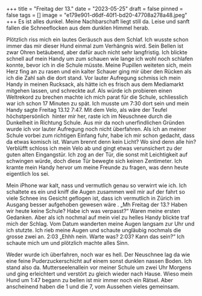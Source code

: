 +++
title = "Freitag der 13."
date = "2023-05-25"
draft = false
pinned = false
tags = []
image = "e179e901-d6df-40f1-bd20-47708a278a48.jpeg"
+++
Es ist alles dunkel. Meine Nachbarschaft liegt still da. Leise und sanft fallen die Schneeflocken aus dem dunklen Himmel herab.

Plötzlich riss mich ein lautes Geräusch aus dem Schlaf. Ich wusste schon immer das mir dieser Hund einmal zum Verhängnis wird. Sein Bellen ist zwar Ohren betäubend, aber dafür auch nicht sehr langfristig. Ich blickte schnell auf mein Handy um zum schauen wie lange ich wohl noch schlafen konnte, bevor ich in die Schule müsste. Meine Pupillen weiteten sich, mein Herz fing an zu rasen und ein kalter Schauer ging mir über den Rücken als ich die Zahl sah die dort stand. Vor lauter Aufregung schmiss ich mein Handy in meinen Rucksack, als hätte ich es frisch aus dem Mediamarkt mitgehen lassen, und schreckte auf. Als würde ich probieren einen Weltrekord zu brechen machte ich mich parat für die Schule, schliesslich war ich schon 17 Minuten zu spät. Ich musste um 7:30 dort sein und mein Handy sagte Freitag 13.12 7:47. Mit dem Velo, als wäre der Teufel höchstpersönlich  hinter mir her, raste ich im Neuschnee durch die Dunkelheit in Richtung Schule. Aus mir da noch unerfindlichen Gründen wurde ich vor lauter Aufregung noch nicht überfahren. Als ich an meiner Schule vorbei zum richtigen Einfang fuhr, habe ich mir schon gedacht, dass da etwas komisch ist. Warum brennt denn kein Licht? Wo sind denn alle hin? Verblüfft schloss ich mein Velo ab und gingt etwas verunsichert zu der guten alten Eingangstür. Ich zog an der Tür, die sonst mit Leichtigkeit auf schwingen würde, doch diese Tür bewegte sich keinen Zentimeter. Ich kramte mein Handy hervor um meine Freunde zu fragen, was denn heute eigentlich los sei. 

Mein iPhone war kalt, nass und vermutlich genau so verwirrt wie ich. Ich schaltete es ein und kniff die Augen zusammen weil mir auf der fahrt so viele Schnee ins Gesicht geflogen ist, dass ich vermutlich in Zürich im Ausgang besser aufgehoben gewesen wäre . „Mh Freitag der 13.? Haben wir heute keine Schule? Habe ich was verpasst?“ Waren meine ersten Gedanken. Aber als ich nochmal auf mein viel zu helles Handy blickte traf mich der Schlag. Vom Datum wanderten meine Augen langsam zur Uhr und ich stutzte. Ich rieb meine Augen und schaute ungläubig nochmals die grosse zwei an. 2:03 „Ehhh nein. Warte was? 2:03? Kann das sein?“ Ich schaute mich um und plötzlich machte alles Sinn. 

Weder wurde ich überfahren, noch war es hell. Der Neuschnee lag da wie eine feine Puderzuckerschicht auf einem sonst dunklen nassen Boden. Ich stand also da. Mutterseelenallein vor meiner Schule um zwei Uhr Morgens und ging erleichtert und verstört zu gleich wieder nach Hause. Wieso mein Hund um 1:47 begann zu bellen ist mir immer noch ein Rätsel. Aber anscheinend haben die 1 und die 7, vom Aussehen vieles gemeinsam.